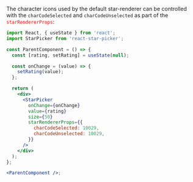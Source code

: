 The character icons used by the default star-renderer can be controlled with the `charCodeSelected` and `charCodeUnselected` as part of the <span style="color:red">`starRendererProps`</span>:

```jsx a
import React, { useState } from 'react';
import StarPicker from 'react-star-picker';

const ParentComponent = () => {
  const [rating, setRating] = useState(null);

  const onChange = (value) => {
    setRating(value);
  };

  return (
    <div>
      <StarPicker
        onChange={onChange}
        value={rating}
        size={50}
        starRendererProps={{
          charCodeSelected: 10029,
          charCodeUnselected: 10029,
        }}
      />
    </div>
  );
};

<ParentComponent />;
```
